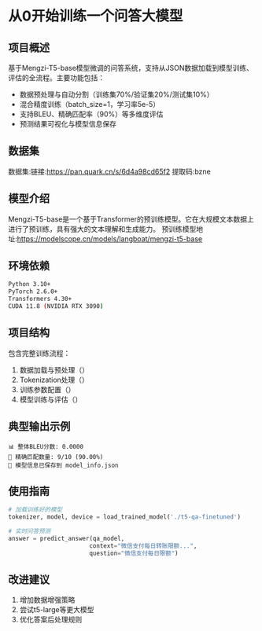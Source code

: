 # 从0开始训练一个问答大模型

## 项目概述
基于Mengzi-T5-base模型微调的问答系统，支持从JSON数据加载到模型训练、评估的全流程。主要功能包括：
- 数据预处理与自动分割（训练集70%/验证集20%/测试集10%）
- 混合精度训练（batch_size=1，学习率5e-5）
- 支持BLEU、精确匹配率（90%）等多维度评估
- 预测结果可视化与模型信息保存
## 数据集
数据集:链接:https://pan.quark.cn/s/6d4a98cd65f2 提取码:bzne

## 模型介绍
Mengzi-T5-base是一个基于Transformer的预训练模型。它在大规模文本数据上进行了预训练，具有强大的文本理解和生成能力。
预训练模型地址:https://modelscope.cn/models/langboat/mengzi-t5-base

## 环境依赖
```bash
Python 3.10+
PyTorch 2.6.0+ 
Transformers 4.30+
CUDA 11.8 (NVIDIA RTX 3090)
```

## 项目结构
<mcfile name="t5_base_train.ipynb" path="e:/Project/模型推理/t5_base_qa_model/t5_base_train.ipynb"></mcfile> 包含完整训练流程：
1. 数据加载与预处理（<mcsymbol name="preprocess_data" filename="t5_base_train.ipynb" path="e:/Project/模型推理/t5_base_qa_model/t5_base_train.ipynb" startline="249" type="function"></mcsymbol>）
2. Tokenization处理（<mcsymbol name="tokenize_data" filename="t5_base_train.ipynb" path="e:/Project/模型推理/t5_base_qa_model/t5_base_train.ipynb" startline="378" type="function"></mcsymbol>）
3. 训练参数配置（<mcsymbol name="setup_training_args" filename="t5_base_train.ipynb" path="e:/Project/模型推理/t5_base_qa_model/t5_base_train.ipynb" startline="462" type="function"></mcsymbol>）
4. 模型训练与评估（<mcsymbol name="evaluate_predictions" filename="t5_base_train.ipynb" path="e:/Project/模型推理/t5_base_qa_model/t5_base_train.ipynb" startline="1081" type="function"></mcsymbol>）

## 典型输出示例
```
📊 整体BLEU分数: 0.0000
🎯 精确匹配数量: 9/10 (90.00%)
💾 模型信息已保存到 model_info.json
```

## 使用指南
```python
# 加载训练好的模型
tokenizer, model, device = load_trained_model('./t5-qa-finetuned')

# 实时问答预测
answer = predict_answer(qa_model, 
                       context="微信支付每日转账限额...",
                       question="微信支付每日限额")
```

## 改进建议
1. 增加数据增强策略
2. 尝试t5-large等更大模型
3. 优化答案后处理规则